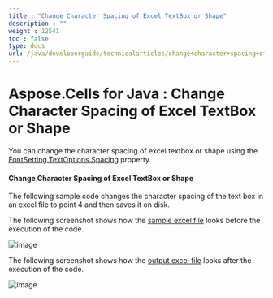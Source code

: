 ```yaml
---
title : "Change Character Spacing of Excel TextBox or Shape" 
description : "" 
weight : 12541 
toc : false
type: docs
url: /java/developerguide/technicalarticles/change+character+spacing+of+excel+textbox+or+shape/
---
```


# Aspose.Cells for Java : Change Character Spacing of Excel TextBox or Shape


You can change the character spacing of excel textbox or shape using the [FontSetting.TextOptions.Spacing](https://apireference.aspose.com/java/cells/com.aspose.cells/textoptions#Spacing) property.

#### Change Character Spacing of Excel TextBox or Shape

The following sample code changes the character spacing of the text box in an excel file to point 4 and then saves it on disk.

The following screenshot shows how the [sample excel file](https://docs2.aspose.com/cells/java/attachments/5276027/5473426.xlsx) looks before the execution of the code.

![image](https://docs2.aspose.com/cells/java/attachments/5276027/5473443.png)

The following screenshot shows how the [output excel file](https://docs2.aspose.com/cells/java/attachments/5276027/5473425.xlsx) looks after the execution of the code.

![image](https://docs2.aspose.com/cells/java/attachments/5276027/5473444.png)



